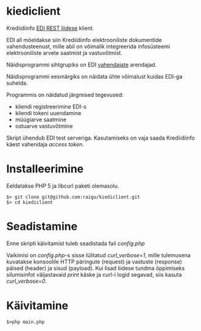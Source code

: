 # kiediclient

Krediidiinfo [EDI REST liidese](https://services.krediidiinfo.ee/edi/) klient.

EDI all mõeldakse siin Krediidiinfo elektrooniliste dokumentide vahendusteenust, 
mille abil on võimalik integreerida infosüsteemi elektrooniliste arvete saatmist ja vastuvõtmist.

Näidisprogrammi sihtgrupiks on EDI [vahendajate](http://services.krediidiinfo.ee/wiki/index.php/EDI#M.C3.B5isted) arendajad.

Näidisprogrammi eesmärgiks on näidata ühte võimalust kuidas EDI-ga suhelda.

Programmis on näidatud järgmised tegevused:
* kliendi registreerimine EDI-s
* kliendi tokeni uuendamine
* müügiarve saatmine
* ostuarve vastuvõtmine


Skript ühendub EDI test serveriga. Kasutamiseks on vaja saada Krediidiinfo käest vahendaja *access token*.


# Installeerimine

Eeldatakse PHP 5 ja libcurl paketi olemasolu.

    $> git clone git@github.com:raigu/kiediclient.git
    $> cd kiediclient


# Seadistamine

Enne skripti käivitamist tuleb seadistada fail *config.php*

Vaikimisi on *config.php*-s sisse lülitatud *curl_verbose=1*, mille tulemusena kuvatakse konsoolile HTTP päringute (request) ja vastuste (response) päised (header) ja sisud (payload).
Kui lisad liidese tundma õppimiseks silumisinfot väljastavaid *print* käske ja curl-i logid segavad, siis kasuta *curl_verbose=0*.


# Käivitamine

    $>php main.php 


